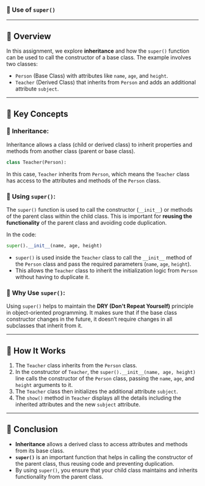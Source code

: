 ### 📄 Use of `super()` 

---

## 🧾 Overview

In this assignment, we explore **inheritance** and how the `super()` function can be used to call the constructor of a base class. The example involves two classes:

* `Person` (Base Class) with attributes like `name`, `age`, and `height`.
* `Teacher` (Derived Class) that inherits from `Person` and adds an additional attribute `subject`.

---

## 🔑 Key Concepts

### 🔸 **Inheritance**:

Inheritance allows a class (child or derived class) to inherit properties and methods from another class (parent or base class).

```python
class Teacher(Person):
```

In this case, `Teacher` inherits from `Person`, which means the `Teacher` class has access to the attributes and methods of the `Person` class.

### 🔸 **Using `super()`**:

The `super()` function is used to call the constructor (`__init__`) or methods of the parent class within the child class. This is important for **reusing the functionality** of the parent class and avoiding code duplication.

In the code:

```python
super().__init__(name, age, height)
```

* `super()` is used inside the `Teacher` class to call the `__init__` method of the `Person` class and pass the required parameters (`name`, `age`, `height`).
* This allows the `Teacher` class to inherit the initialization logic from `Person` without having to duplicate it.

### 🔸 **Why Use `super()`**:

Using `super()` helps to maintain the **DRY (Don't Repeat Yourself)** principle in object-oriented programming. It makes sure that if the base class constructor changes in the future, it doesn’t require changes in all subclasses that inherit from it.

---

## 🧪 How It Works

1. The `Teacher` class inherits from the `Person` class.
2. In the constructor of `Teacher`, the `super().__init__(name, age, height)` line calls the constructor of the `Person` class, passing the `name`, `age`, and `height` arguments to it.
3. The `Teacher` class then initializes the additional attribute `subject`.
4. The `show()` method in `Teacher` displays all the details including the inherited attributes and the new `subject` attribute.

---

## 📌 **Conclusion**

* **Inheritance** allows a derived class to access attributes and methods from its base class.
* **`super()`** is an important function that helps in calling the constructor of the parent class, thus reusing code and preventing duplication.
* By using `super()`, you ensure that your child class maintains and inherits functionality from the parent class.

